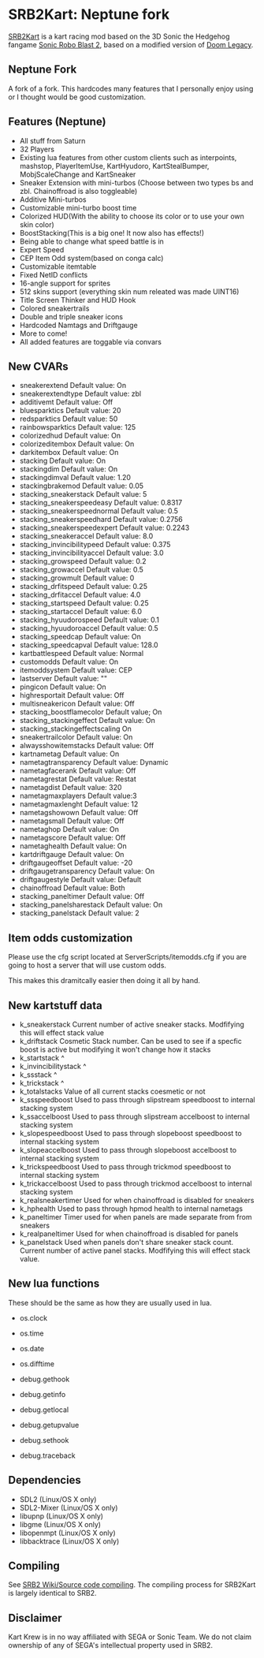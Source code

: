 # SRB2Kart: Neptune fork

[SRB2Kart](https://srb2.org/mods/) is a kart racing mod based on the 3D Sonic the Hedgehog fangame [Sonic Robo Blast 2](https://srb2.org/), based on a modified version of [Doom Legacy](http://doomlegacy.sourceforge.net/).

## Neptune Fork
A fork of a fork. This hardcodes many features that I personally enjoy using or I thought would be good customization.

## Features (Neptune)
- All stuff from Saturn
- 32 Players
- Existing lua features from other custom clients such as interpoints, mashstop, PlayerItemUse, KartHyudoro, KartStealBumper, MobjScaleChange and KartSneaker
- Sneaker Extension with mini-turbos (Choose between two types bs and zbl. Chainoffroad is also toggleable)
- Additive Mini-turbos
- Customizable mini-turbo boost time
- Colorized HUD(With the ability to choose its color or to use your own skin color)
- BoostStacking(This is a big one! It now also has effects!)
- Being able to change what speed battle is in
- Expert Speed
- CEP Item Odd system(based on conga calc)
- Customizable itemtable
- Fixed NetID conflicts
- 16-angle support for sprites 
- 512 skins support (everything skin num releated was made UINT16)
- Title Screen Thinker and HUD Hook
- Colored sneakertrails
- Double and triple sneaker icons
- Hardcoded Namtags and Driftgauge
- More to come!
- All added features are toggable via convars

## New CVARs
- sneakerextend Default value: On
- sneakerextendtype Default value: zbl
- additivemt Default value: Off
- bluesparktics Default value: 20
- redsparktics Default value: 50
- rainbowsparktics Default value: 125
- colorizedhud Default value: On
- colorizeditembox Default value: On
- darkitembox Default value: On
- stacking Default value:	On
- stackingdim Default value: On
- stackingdimval Default value: 1.20
- stackingbrakemod Default value: 0.05
- stacking_sneakerstack Default value: 5
- stacking_sneakerspeedeasy Default value: 0.8317
- stacking_sneakerspeednormal Default value: 0.5
- stacking_sneakerspeedhard Default value: 0.2756
- stacking_sneakerspeedexpert Default value: 0.2243
- stacking_sneakeraccel Default value: 8.0
- stacking_invincibilitypeed Default value: 0.375
- stacking_invincibilityaccel Default value: 3.0
- stacking_growspeed Default value: 0.2
- stacking_growaccel Default value: 0.5
- stacking_growmult Default value: 0
- stacking_drfitspeed Default value: 0.25
- stacking_drfitaccel Default value: 4.0
- stacking_startspeed Default value: 0.25
- stacking_startaccel Default value: 6.0
- stacking_hyuudorospeed Default value: 0.1
- stacking_hyuudoroaccel Default value: 0.5
- stacking_speedcap Default value: On
- stacking_speedcapval Default value: 128.0
- kartbattlespeed Default value: Normal
- customodds Default value: On
- itemoddsystem Default value: CEP
- lastserver Default value: ""
- pingicon Default value: On
- highresportait Default value: Off
- multisneakericon Default value: Off
- stacking_boostflamecolor Default value; On
- stacking_stackingeffect Default value: On
- stacking_stackingeffectscaling On
- sneakertrailcolor Default value: On
- alwaysshowitemstacks Default value: Off
- kartnametag Default value: On
- nametagtransparency Default value: Dynamic
- nametagfacerank Default value: Off
- nametagrestat Default value: Restat
- nametagdist Default value: 320
- nametagmaxplayers Default value:3
- nametagmaxlenght Default value: 12
- nametagshowown Default value: Off
- nametagsmall Default value: Off
- nametaghop Default value: On
- nametagscore Default value: Off
- nametaghealth Default value: On
- kartdriftgauge Default value: On
- driftgaugeoffset Default value: -20
- driftgaugetransparency Default value: On
- driftgaugestyle Default value: Default
- chainoffroad Default value: Both
- stacking_paneltimer Default value: Off
- stacking_panelsharestack Default value: On
- stacking_panelstack Default value: 2

## Item odds customization
Please use the cfg script located at ServerScripts/itemodds.cfg if you are going to host a server that will use custom odds.

This makes this dramitcally easier then doing it all by hand.

## New kartstuff data
- k_sneakerstack Current number of active sneaker stacks. Modfifying this will effect stack value
- k_driftstack Cosmetic Stack number. Can be used to see if a specfic boost is active but modifying it won't change how it stacks
- k_startstack ^
- k_invincibilitystack ^
- k_ssstack  ^
- k_trickstack ^
- k_totalstacks Value of all current stacks coesmetic or not
- k_ssspeedboost Used to pass through slipstream speedboost to internal stacking system
- k_ssaccelboost Used to pass through slipstream accelboost to internal stacking system
- k_slopespeedboost Used to pass through slopeboost speedboost to internal stacking system
- k_slopeaccelboost Used to pass through slopeboost accelboost to internal stacking system
- k_trickspeedboost Used to pass through trickmod speedboost to internal stacking system
- k_trickaccelboost Used to pass through trickmod accelboost to internal stacking system
- k_realsneakertimer Used for when chainoffroad is disabled for sneakers
- k_hphealth Used to pass through hpmod health to internal nametags
- k_paneltimer Timer used for when panels are made separate from from sneakers
- k_realpaneltimer Used for when chainoffroad is disabled for panels
- k_panelstack Used when panels don't share sneaker stack count. Current number of active panel stacks. Modfifying this will effect stack value.

## New lua functions

These should be the same as how they are usually used in lua.
- os.clock
- os.time
- os.date
- os.difftime

- debug.gethook
- debug.getinfo
- debug.getlocal
- debug.getupvalue
- debug.sethook
- debug.traceback

## Dependencies
- SDL2 (Linux/OS X only)
- SDL2-Mixer (Linux/OS X only)
- libupnp (Linux/OS X only)
- libgme (Linux/OS X only)
- libopenmpt (Linux/OS X only)
- libbacktrace (Linux/OS X only)

## Compiling

See [SRB2 Wiki/Source code compiling](http://wiki.srb2.org/wiki/Source_code_compiling). The compiling process for SRB2Kart is largely identical to SRB2.

## Disclaimer
Kart Krew is in no way affiliated with SEGA or Sonic Team. We do not claim ownership of any of SEGA's intellectual property used in SRB2.
